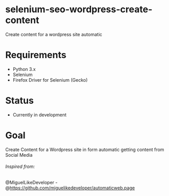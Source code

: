 # selenium-seo-wordpress-create-content
Create content for a wordpress site automatic

# Requirements
- Python 3.x
- Selenium
- Firefox Driver for Selenium (Gecko)

# Status 
- Currently in development 

# Goal
Create Content for a Wordpress site in form automatic getting content from Social Media

###### Inspired from:
@MiguelLikeDeveloper - @https://github.com/miguelikedeveloper/automaticweb.page 
